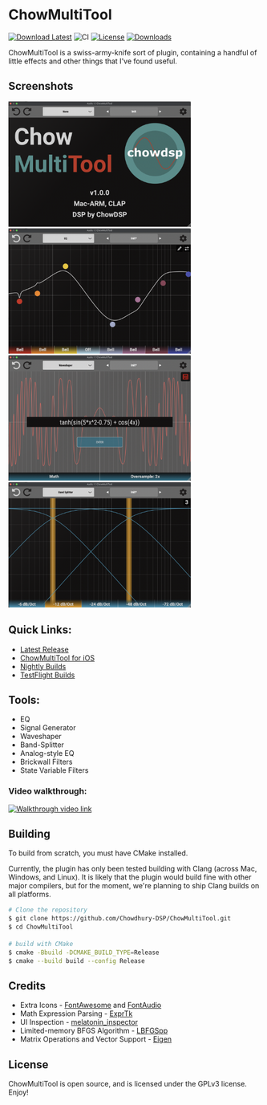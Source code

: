 # ChowMultiTool

[![Download Latest](https://img.shields.io/badge/download-latest-blue.svg)](https://github.com/Chowdhury-DSP/ChowMultiTool/releases/latest)
![CI](https://github.com/Chowdhury-DSP/ChowMultiTool/workflows/CI/badge.svg)
[![License](https://img.shields.io/badge/License-GPLv3-green.svg)](https://opensource.org/licenses/GPL-3.0)
[![Downloads](https://img.shields.io/github/downloads/Chowdhury-DSP/ChowMultiTool/total)](https://somsubhra.github.io/github-release-stats/?username=Chowdhury-DSP&repository=ChowMultiTool&page=1&per_page=30)

ChowMultiTool is a swiss-army-knife sort of plugin, containing
a handful of little effects and other things that I've found useful.

## Screenshots

<img src="./images/title_screen.png" alt="Title Screen" height="250"><img src="./images/drawn_eq.png" alt="Drawn EQ" height="250">
<br/>
<img src="./images/math_shaper.png" alt="Math Shaper" height="250"><img src="./images/band_split.png" alt="Band Splitter" height="250">

## Quick Links:

- [Latest Release](https://chowdsp.com/products.html#multitool)
- [ChowMultiTool for iOS](https://apps.apple.com/us/app/chowmultitool/id6448428301)
- [Nightly Builds](https://chowdsp.com/nightly.html#multitool)
- [TestFlight Builds](https://testflight.apple.com/join/KuFujgKZ)

## Tools:

- EQ
- Signal Generator
- Waveshaper
- Band-Splitter
- Analog-style EQ
- Brickwall Filters
- State Variable Filters

### Video walkthrough:
[![Walkthrough video link](https://img.youtube.com/vi/9J8roV1Eoj0/0.jpg)](https://youtu.be/9J8roV1Eoj0)

## Building

To build from scratch, you must have CMake installed.

Currently, the plugin has only been tested building with Clang (across
Mac, Windows, and Linux). It is likely that the plugin would build fine
with other major compilers, but for the moment, we're planning to ship
Clang builds on all platforms.

```bash
# Clone the repository
$ git clone https://github.com/Chowdhury-DSP/ChowMultiTool.git
$ cd ChowMultiTool

# build with CMake
$ cmake -Bbuild -DCMAKE_BUILD_TYPE=Release
$ cmake --build build --config Release
```

## Credits

- Extra Icons - [FontAwesome](https://fontawesome.com/) and [FontAudio](https://github.com/fefanto/fontaudio)
- Math Expression Parsing - [ExprTk](http://www.partow.net/programming/exprtk/)
- UI Inspection - [melatonin_inspector](https://github.com/sudara/melatonin_inspector)
- Limited-memory BFGS Algorithm - [LBFGSpp](https://github.com/yixuan/LBFGSpp)
- Matrix Operations and Vector Support - [Eigen](https://gitlab.com/libeigen/eigen)

## License

ChowMultiTool is open source, and is licensed under the GPLv3 license.
Enjoy!
